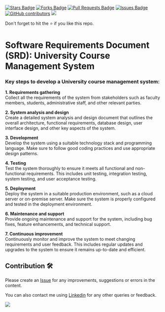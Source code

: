 <a href="https://github.com/drshahizan/software-engineering/stargazers"><img src="https://img.shields.io/github/stars/drshahizan/software-engineering" alt="Stars Badge"/></a>
<a href="https://github.com/drshahizan/software-engineering/network/members"><img src="https://img.shields.io/github/forks/drshahizan/software-engineering" alt="Forks Badge"/></a>
<a href="https://github.com/drshahizan/software-engineering/pulls"><img src="https://img.shields.io/github/issues-pr/drshahizan/software-engineering" alt="Pull Requests Badge"/></a>
<a href="https://github.com/drshahizan/software-engineering"><img src="https://img.shields.io/github/issues/drshahizan/software-engineering" alt="Issues Badge"/></a>
<a href="https://github.com/drshahizan/software-engineering/graphs/contributors"><img alt="GitHub contributors" src="https://img.shields.io/github/contributors/drshahizan/software-engineering?color=2b9348"></a>
![](https://visitor-badge.glitch.me/badge?page_id=drshahizan/software-engineering)

Don't forget to hit the :star: if you like this repo.

# Software Requirements Document (SRD): University Course Management System
<h3>Key steps to develop a University course management system:</h3>

<b>1. Requirements gathering</b>
<br>
Collect all the requirements of the system from stakeholders such as faculty members, students, administrative staff, and other relevant parties.

<b>2. System analysis and design</b>
<br>
Create a detailed system analysis and design document that outlines the overall architecture, functional requirements, database design, user interface design, and other key aspects of the system.

<b>3. Development</b>
<br>
Develop the system using a suitable technology stack and programming language. Make sure to follow good coding practices and use appropriate design patterns.

<b>4. Testing</b>
<br>
Test the system thoroughly to ensure it meets all functional and non-functional requirements. This includes unit testing, integration testing, system testing, and user acceptance testing.

<b>5. Deployment</b>
<br>
Deploy the system in a suitable production environment, such as a cloud server or on-premise server. Make sure the system is properly configured and tested in the deployment environment.

<b>6. Maintenance and support</b>
<br>
Provide ongoing maintenance and support for the system, including bug fixes, feature enhancements, and technical support.

<b>7. Continuous improvement</b>
<br>
Continuously monitor and improve the system to meet changing requirements and user feedback. This includes regular updates and upgrades to the system to ensure it remains up-to-date and efficient.

## Contribution 🛠️
Please create an [Issue](https://github.com/drshahizan/software-engineering/issues) for any improvements, suggestions or errors in the content.

You can also contact me using [Linkedin](https://www.linkedin.com/in/drshahizan/) for any other queries or feedback.

![](https://visitor-badge.glitch.me/badge?page_id=drshahizan)



